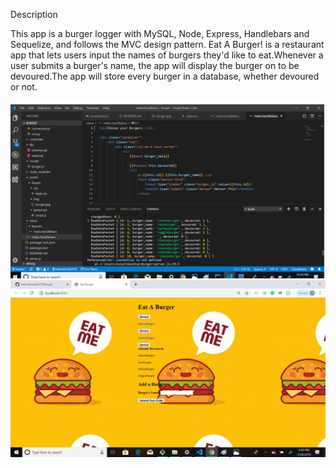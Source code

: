 Description

This app is a burger logger with MySQL, Node, Express, Handlebars and Sequelize, and follows the MVC design pattern.
Eat A Burger! is a restaurant app that lets users input the names of burgers they'd like to eat.Whenever a user submits a burger's name, the app will display the burger on to be devoured.The app will store every burger in a database, whether devoured or not.


![Homepage](https://github.com/helenkhoda2019/EATDABURGER/blob/master/1.png)
![Homepage](https://github.com/helenkhoda2019/EATDABURGER/blob/master/bbbbb.png)